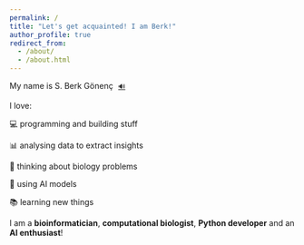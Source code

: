```yaml
---
permalink: /
title: "Let's get acquainted! I am Berk!"
author_profile: true
redirect_from: 
  - /about/
  - /about.html
---
```

My name is S. Berk Gönenç
<span id="playAudioEmoji" style="cursor: pointer; text-decoration: underline;">
<span style="font-size: smaller; margin-left: 5px;">🔊</span>
</span>

<audio id="pronunciation">
<source src="/media/PTT-20240808-WA0001.opus" type="audio/mpeg">
Your browser does not support the audio element.
</audio>


<script>
  document.addEventListener("DOMContentLoaded", function() {
    var audio = document.getElementById("pronunciation");
    var emoji = document.getElementById("playAudioEmoji");

    emoji.addEventListener("click", function() {
      audio.play();
    });

    emoji.addEventListener("mouseover", function() {
      emoji.style.textDecoration = "none";
      emoji.style.transform = "scale(2.5)";
      emoji.style.transition = "transform 0.2s";
    });

    emoji.addEventListener("mouseout", function() {
      emoji.style.transform = "scale(1)";
      emoji.style.textDecoration = "underline";
    });  
});
</script>


I love:

&#128187;   programming and building stuff

&#128202;   analysing data to extract insights

&#129516;   thinking about biology problems

&#129518;   using AI models

&#128218;   learning new things

I am a **bioinformatician**, **computational biologist**, **Python developer** and an **AI enthusiast**!